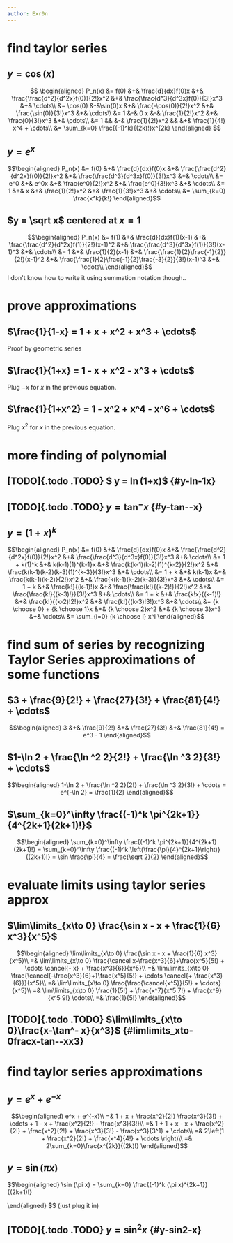 ```yaml
---
author: Exr0n
---
```


# find taylor series

## $y = \cos(x)$

$$
   \begin{aligned}
    P_n(x) &= f(0) &+& \frac{d}{dx}f(0)x &+& \frac{\frac{d^2}{d^2x}f(0)}{2!}x^2 &+& \frac{\frac{d^3}{d^3x}f(0)}{3!}x^3 &+& \cdots\\
        &= \cos(0) &-&\sin(0)x &+& \frac{-\cos(0)}{2!}x^2 &+& \frac{\sin(0)}{3!}x^3 &+& \cdots\\
        &= 1 &-& 0 x &-& \frac{1}{2!}x^2 &+& \frac{0}{3!}x^3 &+& \cdots\\
        &= 1 && &-& \frac{1}{2!}x^2 && &+& \frac{1}{4!} x^4 + \cdots\\
        &= \sum_{k=0} \frac{(-1)^k}{(2k)!}x^{2k}
   \end{aligned}
   $$

## $y = e^x$

$$\begin{aligned}
   P_n(x) &= f(0) &+& \frac{d}{dx}f(0)x &+& \frac{\frac{d^2}{d^2x}f(0)}{2!}x^2 &+& \frac{\frac{d^3}{d^3x}f(0)}{3!}x^3 &+& \cdots\\
          &= e^0 &+& e^0x &+& \frac{e^0}{2!}x^2 &+& \frac{e^0}{3!}x^3 &+& \cdots\\
          &= 1 &+& x &+& \frac{1}{2!}x^2 &+& \frac{1}{3!}x^3 &+& \cdots\\
          &= \sum_{k=0} \frac{x^k}{k!}
   \end{aligned}$$

## $y = \sqrt x$ centered at $x=1$

$$\begin{aligned}
   P_n(x) &= f(1) &+& \frac{d}{dx}f(1)(x-1) &+& \frac{\frac{d^2}{d^2x}f(1)}{2!}(x-1)^2 &+& \frac{\frac{d^3}{d^3x}f(1)}{3!}(x-1)^3 &+& \cdots\\
          &= 1 &+& \frac{1}{2}(x-1) &+& \frac{\frac{1}{2}\frac{-1}{2}}{2!}(x-1)^2 &+& \frac{\frac{1}{2}\frac{-1}{2}\frac{-3}{2}}{3!}(x-1)^3 &+& \cdots\\
   \end{aligned}$$ I don\'t know how to write it using summation
notation though..

# prove approximations

## $\frac{1}{1-x} = 1 + x + x^2 + x^3 + \cdots$

Proof by geometric series

## $\frac{1}{1+x} = 1 - x + x^2 - x^3 + \cdots$

Plug $-x$ for $x$ in the previous equation.

## $\frac{1}{1+x^2} = 1 - x^2 + x^4 - x^6 + \cdots$

Plug $x^2$ for $x$ in the previous equation.

# more finding of polynomial

## [TODO]{.todo .TODO} \$ y = ln (1+x)\$ {#y-ln-1x}

## [TODO]{.todo .TODO} $y = \tan^- x$ {#y-tan--x}

## $y = (1+x)^k$

$$\begin{aligned}
   P_n(x) &= f(0) &+& \frac{d}{dx}f(0)x &+& \frac{\frac{d^2}{d^2x}f(0)}{2!}x^2 &+& \frac{\frac{d^3}{d^3x}f(0)}{3!}x^3 &+& \cdots\\
          &= 1 + k(1)^k &+& k(k-1)(1)^{k-1}x &+& \frac{k(k-1)(k-2)(1)^{k-2}}{2!}x^2 &+& \frac{k(k-1)(k-2)(k-3)(1)^{k-3}}{3!}x^3 &+& \cdots\\
          &= 1 + k &+& k(k-1)x &+& \frac{k(k-1)(k-2)}{2!}x^2 &+& \frac{k(k-1)(k-2)(k-3)}{3!}x^3 &+& \cdots\\
          &= 1 + k &+& \frac{k!}{(k-1)!}x &+& \frac{\frac{k!}{(k-2)!}}{2!}x^2 &+& \frac{\frac{k!}{(k-3)!}}{3!}x^3 &+& \cdots\\
          &= 1 + k &+& \frac{k!x}{(k-1)!} &+& \frac{k!}{(k-2)!2!}x^2 &+& \frac{k!}{(k-3)!3!}x^3 &+& \cdots\\
          &= {k \choose 0} + {k \choose 1}x &+& {k \choose 2}x^2 &+& {k \choose 3}x^3 &+& \cdots\\
          &= \sum_{i=0} {k \choose i} x^i
    \end{aligned}$$

# find sum of series by recognizing Taylor Series approximations of some functions

## $3 + \frac{9}{2!} + \frac{27}{3!} + \frac{81}{4!} + \cdots$

$$\begin{aligned}
   3 &+& \frac{9}{2!} &+& \frac{27}{3!} &+& \frac{81}{4!} = e^3 - 1
   \end{aligned}$$

## $1-\ln 2 + \frac{\ln ^2 2}{2!} + \frac{\ln ^3 2}{3!} + \cdots$

$$\begin{aligned}
   1-\ln 2 + \frac{\ln ^2 2}{2!} + \frac{\ln ^3 2}{3!} + \cdots = e^{-\ln 2} = \frac{1}{2}
    \end{aligned}$$

## $\sum_{k=0}^\infty \frac{(-1)^k \pi^{2k+1}}{4^{2k+1}(2k+1)!}$

$$\begin{aligned}
\sum_{k=0}^\infty \frac{(-1)^k \pi^{2k+1}}{4^{2k+1}(2k+1)!} =
\sum_{k=0}^\infty \frac{(-1)^k \left(\frac{\pi}{4}^{2k+1}\right)}{(2k+1)!} =
\sin \frac{\pi}{4} = \frac{\sqrt 2}{2}
\end{aligned}$$

# evaluate limits using taylor series approx

## $\lim\limits_{x\to 0} \frac{\sin x - x + \frac{1}{6} x^3}{x^5}$

$$\begin{aligned}
    \lim\limits_{x\to 0} \frac{\sin x - x + \frac{1}{6} x^3}{x^5}\\
    =& \lim\limits_{x\to 0} \frac{\cancel x-\frac{x^3}{6}+\frac{x^5}{5!} + \cdots \cancel{- x} + \frac{x^3}{6}}{x^5}\\
    =& \lim\limits_{x\to 0} \frac{\cancel{-\frac{x^3}{6}+}\frac{x^5}{5!} + \cdots \cancel{+ \frac{x^3}{6}}}{x^5}\\
    =& \lim\limits_{x\to 0} \frac{\frac{\cancel{x^5}}{5!} + \cdots}{x^5}\\
    =& \lim\limits_{x\to 0} \frac{1}{5!} + \frac{x^7}{x^5 7!} + \frac{x^9}{x^5 9!} \cdots\\
    =& \frac{1}{5!}
   \end{aligned}$$

## [TODO]{.todo .TODO} $\lim\limits_{x\to 0}\frac{x-\tan^- x}{x^3}$ {#limlimits_xto-0fracx-tan--xx3}

# find taylor series approximations

## $y = e^x + e^{-x}$

$$\begin{aligned}
   e^x + e^{-x}\\
   =& 1 + x + \frac{x^2}{2!} \frac{x^3}{3!} + \cdots + 1 - x + \frac{x^2}{2!} - \frac{x^3}{3!}\\
   =& 1 + 1 + x - x + \frac{x^2}{2!} + \frac{x^2}{2!} + \frac{x^3}{3!} - \frac{x^3}{3^1} + \cdots\\
   =& 2\left(1 + \frac{x^2}{2!} + \frac{x^4}{4!} + \cdots \right)\\
   =& 2\sum_{k=0}\frac{x^{2k}}{(2k)!}
   \end{aligned}$$

## $y = \sin (\pi x)$

$$\begin{aligned}
   \sin (\pi x) = \sum_{k=0} \frac{(-1)^k (\pi x)^{2k+1}}{(2k+1)!}

   \end{aligned}
$$ (just plug it in)

## [TODO]{.todo .TODO} $y = \sin^2 x$ {#y-sin2-x}
